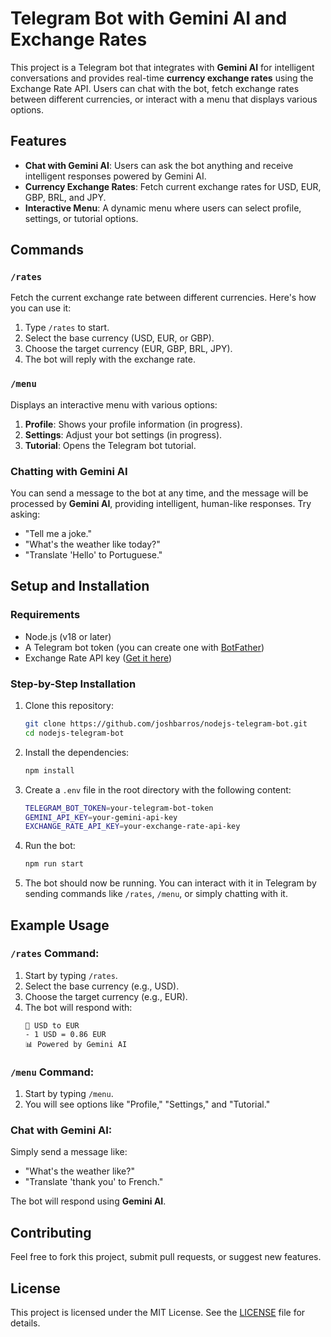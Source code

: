 # Telegram Bot with Gemini AI and Exchange Rates

This project is a Telegram bot that integrates with **Gemini AI** for intelligent conversations and provides real-time **currency exchange rates** using the Exchange Rate API. Users can chat with the bot, fetch exchange rates between different currencies, or interact with a menu that displays various options.

## Features

- **Chat with Gemini AI**: Users can ask the bot anything and receive intelligent responses powered by Gemini AI.
- **Currency Exchange Rates**: Fetch current exchange rates for USD, EUR, GBP, BRL, and JPY.
- **Interactive Menu**: A dynamic menu where users can select profile, settings, or tutorial options.

## Commands

### `/rates`

Fetch the current exchange rate between different currencies. Here's how you can use it:

1. Type `/rates` to start.
2. Select the base currency (USD, EUR, or GBP).
3. Choose the target currency (EUR, GBP, BRL, JPY).
4. The bot will reply with the exchange rate.

### `/menu`

Displays an interactive menu with various options:

1. **Profile**: Shows your profile information (in progress).
2. **Settings**: Adjust your bot settings (in progress).
3. **Tutorial**: Opens the Telegram bot tutorial.

### Chatting with Gemini AI

You can send a message to the bot at any time, and the message will be processed by **Gemini AI**, providing intelligent, human-like responses. Try asking:

- "Tell me a joke."
- "What's the weather like today?"
- "Translate 'Hello' to Portuguese."

## Setup and Installation

### Requirements

- Node.js (v18 or later)
- A Telegram bot token (you can create one with [BotFather](https://core.telegram.org/bots#botfather))
- Exchange Rate API key ([Get it here](https://www.exchangerate-api.com/))

### Step-by-Step Installation

1. Clone this repository:
   ```bash
   git clone https://github.com/joshbarros/nodejs-telegram-bot.git
   cd nodejs-telegram-bot
   ```

2. Install the dependencies:
   ```bash
   npm install
   ```

3. Create a `.env` file in the root directory with the following content:
   ```bash
   TELEGRAM_BOT_TOKEN=your-telegram-bot-token
   GEMINI_API_KEY=your-gemini-api-key
   EXCHANGE_RATE_API_KEY=your-exchange-rate-api-key
   ```

4. Run the bot:
   ```bash
   npm run start
   ```

5. The bot should now be running. You can interact with it in Telegram by sending commands like `/rates`, `/menu`, or simply chatting with it.

## Example Usage

### `/rates` Command:

1. Start by typing `/rates`.
2. Select the base currency (e.g., USD).
3. Choose the target currency (e.g., EUR).
4. The bot will respond with:
   ```
   💱 USD to EUR
   - 1 USD = 0.86 EUR
   📊 Powered by Gemini AI
   ```

### `/menu` Command:

1. Start by typing `/menu`.
2. You will see options like "Profile," "Settings," and "Tutorial."

### Chat with Gemini AI:

Simply send a message like:
- "What's the weather like?"
- "Translate 'thank you' to French."

The bot will respond using **Gemini AI**.

## Contributing

Feel free to fork this project, submit pull requests, or suggest new features.

## License

This project is licensed under the MIT License. See the [LICENSE](LICENSE) file for details.
